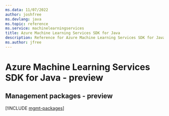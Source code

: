 ```yaml
---
ms.data: 11/07/2022
author: joshfree
ms.devlang: java
ms.topic: reference
ms.service: machinelearningservices
title: Azure Machine Learning Services SDK for Java
description: Reference for Azure Machine Learning Services SDK for Java
ms.author: jfree
---
```

# Azure Machine Learning Services SDK for Java - preview

## Management packages - preview
[!INCLUDE [mgmt-packages](machine-learning-services-mgmt-index.md)]